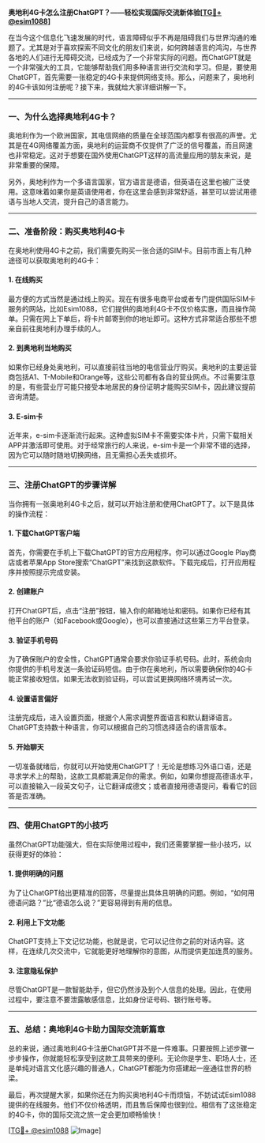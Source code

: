 **奥地利4G卡怎么注册ChatGPT？——轻松实现国际交流新体验[[TG💪+ @esim1088](https://t.me/s/esim1088)]**

在当今这个信息化飞速发展的时代，语言障碍似乎不再是阻碍我们与世界沟通的难题了。尤其是对于喜欢探索不同文化的朋友们来说，如何跨越语言的鸿沟，与世界各地的人们进行无障碍交流，已经成为了一个非常实际的问题。而ChatGPT就是一个非常强大的工具，它能够帮助我们用多种语言进行交流和学习。但是，要使用ChatGPT，首先需要一张稳定的4G卡来提供网络支持。那么，问题来了，奥地利的4G卡该如何注册呢？接下来，我就给大家详细讲解一下。

---

### **一、为什么选择奥地利4G卡？**

奥地利作为一个欧洲国家，其电信网络的质量在全球范围内都享有很高的声誉。尤其是在4G网络覆盖方面，奥地利的运营商不仅提供了广泛的信号覆盖，而且网速也非常稳定。这对于想要在国外使用ChatGPT这样的高流量应用的朋友来说，是非常重要的保障。

另外，奥地利作为一个多语言国家，官方语言是德语，但英语在这里也被广泛使用。这意味着如果你是英语使用者，你在这里会感到非常舒适，甚至可以尝试用德语与当地人交流，提升自己的语言能力。

---

### **二、准备阶段：购买奥地利4G卡**

在奥地利使用4G卡之前，我们需要先购买一张合适的SIM卡。目前市面上有几种途径可以获取奥地利的4G卡：

#### **1. 在线购买**
最方便的方式当然是通过线上购买。现在有很多电商平台或者专门提供国际SIM卡服务的网站，比如Esim1088，它们提供的奥地利4G卡不仅价格实惠，而且操作简单。只需在网上下单后，将卡片邮寄到你的地址即可。这种方式非常适合那些不想亲自前往奥地利办理手续的人。

#### **2. 到奥地利当地购买**
如果你已经身处奥地利，可以直接前往当地的电信营业厅购买。奥地利的主要运营商包括A1、T-Mobile和Orange等，这些公司都有各自的营业网点。不过需要注意的是，有些营业厅可能只接受本地居民的身份证明才能购买SIM卡，因此建议提前咨询清楚。

#### **3. E-sim卡**
近年来，e-sim卡逐渐流行起来。这种虚拟SIM卡不需要实体卡片，只需下载相关APP并激活即可使用。对于经常旅行的人来说，e-sim卡是一个非常不错的选择，因为它可以随时随地切换网络，且无需担心丢失或损坏。

---

### **三、注册ChatGPT的步骤详解**

当你拥有一张奥地利4G卡之后，就可以开始注册和使用ChatGPT了。以下是具体的操作流程：

#### **1. 下载ChatGPT客户端**
首先，你需要在手机上下载ChatGPT的官方应用程序。你可以通过Google Play商店或者苹果App Store搜索“ChatGPT”来找到这款软件。下载完成后，打开应用程序并按照提示完成安装。

#### **2. 创建账户**
打开ChatGPT后，点击“注册”按钮，输入你的邮箱地址和密码。如果你已经有其他平台的账户（如Facebook或Google），也可以直接通过这些第三方平台登录。

#### **3. 验证手机号码**
为了确保账户的安全性，ChatGPT通常会要求你验证手机号码。此时，系统会向你提供的手机号发送一条验证码短信。由于你在奥地利，所以需要确保你的4G卡能正常接收短信。如果无法收到验证码，可以尝试更换网络环境再试一次。

#### **4. 设置语言偏好**
注册完成后，进入设置页面，根据个人需求调整界面语言和默认翻译语言。ChatGPT支持数十种语言，你可以根据自己的习惯选择适合的语言版本。

#### **5. 开始聊天**
一切准备就绪后，你就可以开始使用ChatGPT了！无论是想练习外语口语，还是寻求学术上的帮助，这款工具都能满足你的需求。例如，如果你想提高德语水平，可以直接输入一段英文句子，让它翻译成德文；或者直接用德语提问，看看它的回答是否准确。

---

### **四、使用ChatGPT的小技巧**

虽然ChatGPT功能强大，但在实际使用过程中，我们还需要掌握一些小技巧，以获得更好的体验：

#### **1. 提供明确的问题**
为了让ChatGPT给出更精准的回答，尽量提出具体且明确的问题。例如，“如何用德语问路？”比“德语怎么说？”更容易得到有用的信息。

#### **2. 利用上下文功能**
ChatGPT支持上下文记忆功能，也就是说，它可以记住你之前的对话内容。这样，在连续几次交流中，它就能更好地理解你的意图，从而提供更加连贯的服务。

#### **3. 注意隐私保护**
尽管ChatGPT是一款智能助手，但它仍然涉及到个人信息的处理。因此，在使用过程中，要注意不要泄露敏感信息，比如身份证号码、银行账号等。

---

### **五、总结：奥地利4G卡助力国际交流新篇章**

总的来说，通过奥地利4G卡注册ChatGPT并不是一件难事。只要按照上述步骤一步步操作，你就能轻松享受到这款工具带来的便利。无论你是学生、职场人士，还是单纯对语言文化感兴趣的普通人，ChatGPT都能为你搭建起一座通往世界的桥梁。

最后，再次提醒大家，如果你还在为购买奥地利4G卡而烦恼，不妨试试Esim1088提供的在线服务。他们不仅价格透明，而且售后保障也很到位。相信有了这张稳定的4G卡，你的国际交流之旅一定会更加顺畅愉快！

[[TG💪+ @esim1088](https://t.me/s/esim1088) ![Image](https://i.postimg.cc/4NQfJmqS/Snipaste-2025-05-13-00-14-12.png)]